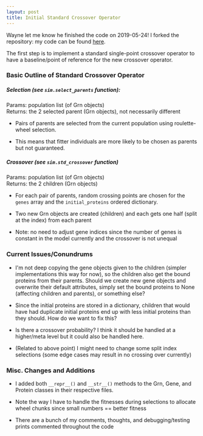 ```yaml
---
layout: post
title: Initial Standard Crossover Operator
---
```


Wayne let me know he finished the code on 2019-05-24! I forked the repository: my code can be found [here](https://github.com/nagreme/grn-crossover-COMP4520).

The first step is to implement a standard single-point crossover operator to have a baseline/point of reference for the new crossover operator.

### Basic Outline of Standard Crossover Operator

##### Selection (see `sim.select_parents` function):

Params: population list (of Grn objects)  
Returns: the 2 selected parent (Grn objects), not necessarily different

- Pairs of parents are selected from the current population using roulette-wheel selection.

- This means that fitter individuals are more likely to be chosen as parents but not guaranteed.

##### Crossover (see `sim.std_crossover` function)

Params: population list (of Grn objects)  
Returns: the 2 children (Grn objects)

- For each pair of parents, random crossing points are chosen for the `genes` array and the `initial_proteins` ordered dictionary.

- Two new Grn objects are created (children) and each gets one half (split at the index) from each parent

- Note: no need to adjust gene indices since the number of genes is constant in the model currently and the crossover is not unequal

### Current Issues/Conundrums

- I'm not deep copying the gene objects given to the children (simpler implementations this way for now), so the children also get the bound proteins from their parents. Should we create new gene objects and overwrite their default attributes, simply set the bound proteins to None (affecting children and parents), or something else?

- Since the initial proteins are stored in a dictionary, children that would have had duplicate initial proteins end up with less initial proteins than they should. How do we want to fix this?

- Is there a crossover probability? I think it should be handled at a higher/meta level but it could also be handled here.

- (Related to above point) I might need to change some split index selections (some edge cases may result in no crossing over currently)

### Misc. Changes and Additions

- I added both `__repr__()` and `__str__()` methods to the Grn, Gene, and Protein classes in their respective files.

- Note the way I have to handle the fitnesses during selections to allocate wheel chunks since small numbers == better fitness

- There are a bunch of my comments, thoughts, and debugging/testing prints commented throughout the code
